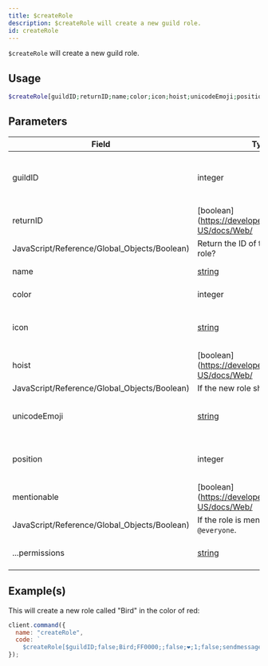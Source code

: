 ```yaml
---
title: $createRole
description: $createRole will create a new guild role.
id: createRole
---
```


`$createRole` will create a new guild role.

## Usage

```php
$createRole[guildID;returnID;name;color;icon;hoist;unicodeEmoji;position;mentionable;...permissions]
```

## Parameters

| Field                                        | Type                                                                                              | Description                                            | Required |
| -------------------------------------------- | ------------------------------------------------------------------------------------------------- | ------------------------------------------------------ | :------: |
| guildID                                      | integer                                                                                           | The ID of the guild where the role will be created in. |   true   |
| returnID                                     | [boolean](https://developer.mozilla.org/en-US/docs/Web/                                           |
| JavaScript/Reference/Global_Objects/Boolean) | Return the ID of the newly created role?                                                          | true                                                   |
| name                                         | [string](https://developer.mozilla.org/en-US/docs/Web/JavaScript/Reference/Global_Objects/String) | The name of the new role.                              |   true   |
| color                                        | integer                                                                                           | The color of the new role.                             |   true   |
| icon                                         | [string](https://developer.mozilla.org/en-US/docs/Web/JavaScript/Reference/Global_Objects/String) | The image URL that will be used as icon.               |  false   |
| hoist                                        | [boolean](https://developer.mozilla.org/en-US/docs/Web/                                           |
| JavaScript/Reference/Global_Objects/Boolean) | If the new role should be hoisted.                                                                | true                                                   |
| unicodeEmoji                                 | [string](https://developer.mozilla.org/en-US/docs/Web/JavaScript/Reference/Global_Objects/String) | The unicodeEmoji that will be used as icon.            |  false   |
| position                                     | integer                                                                                           | The position of the role, 1 being the very bottom.     |   true   |
| mentionable                                  | [boolean](https://developer.mozilla.org/en-US/docs/Web/                                           |
| JavaScript/Reference/Global_Objects/Boolean) | If the role is mentionable by `@everyone`.                                                        | true                                                   |
| ...permissions                               | [string](https://developer.mozilla.org/en-US/docs/Web/JavaScript/Reference/Global_Objects/String) | Permissions the role will have.                        |  false   |

## Example(s)

This will create a new role called "Bird" in the color of red:

```javascript
client.command({
  name: "createRole",
  code: `
    $createRole[$guildID;false;Bird;FF0000;;false;❤;1;false;sendmessages]`,
});
```
